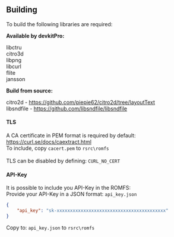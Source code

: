## Building

To build the following libraries are required:

**Available by devkitPro:**

libctru<br>
citro3d<br>
libpng<br>
libcurl<br>
flite<br>
jansson<br>

**Build from source:**

citro2d    - https://github.com/piepie62/citro2d/tree/layoutText <br>
libsndfile - https://github.com/libsndfile/libsndfile

#### **TLS**

A CA certificate in PEM format is required by default: https://curl.se/docs/caextract.html <br>
To include, copy ```cacert.pem``` to ```rsrc\romfs```<br>
<br>
TLS can be disabled by defining: ```CURL_NO_CERT```


#### **API-Key**

It is possible to include you API-Key in the ROMFS:<br>
Provide your API-Key in a JSON format: `api_key.json`<br>
```json
{
    "api_key": "sk-xxxxxxxxxxxxxxxxxxxxxxxxxxxxxxxxxxxxxxxxx"
}
```

Copy to: ```api_key.json``` to ```rsrc\romfs```